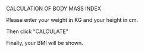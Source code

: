 CALCULATION OF BODY MASS INDEX

Please enter your weight in KG and your height in cm.

Then click "CALCULATE"

Finally, your BMI will be shown.
